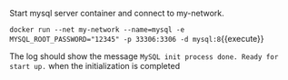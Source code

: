 
Start mysql server container and connect to my-network.

`docker run --net my-network --name=mysql -e MYSQL_ROOT_PASSWORD="12345" -p 33306:3306 -d mysql:8`{{execute}}

The log should show the message `MySQL init process done. Ready for start up.`
when the initialization is completed
 



